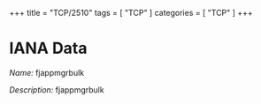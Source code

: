 +++
title = "TCP/2510"
tags = [ "TCP" ]
categories = [ "TCP" ]
+++

# IANA Data

_Name:_ fjappmgrbulk

_Description:_ fjappmgrbulk

